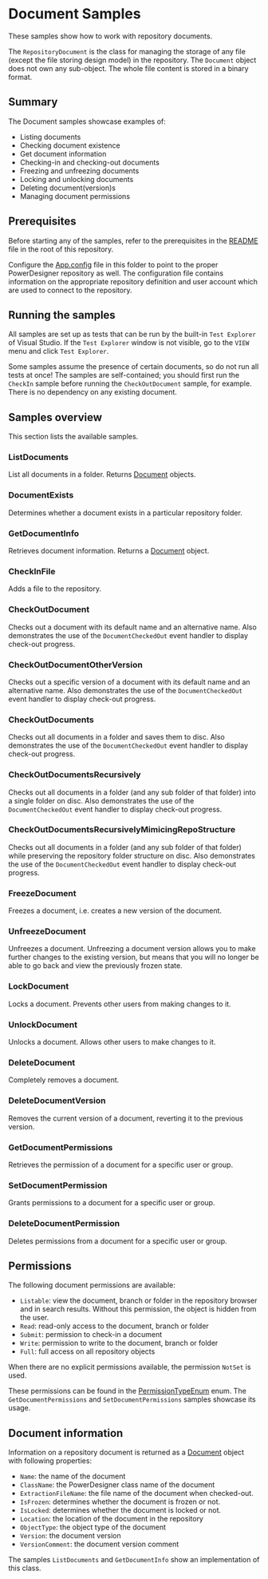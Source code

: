 # Document Samples

These samples show how to work with repository documents. 

The `RepositoryDocument` is the class for managing the storage of any file (except the file storing design model) in the repository.
The `Document` object does not own any sub-object. The whole file content is stored in a binary format.


## Summary
The Document samples showcase examples of:

* Listing documents
* Checking document existence
* Get document information
* Checking-in and checking-out documents
* Freezing and unfreezing documents
* Locking and unlocking documents
* Deleting document(version)s
* Managing document permissions

## Prerequisites
Before starting any of the samples, refer to the prerequisites in the [README](../../README.md) file in the root of this repository.

Configure the [App.config](App.config) file in this folder to point to the proper PowerDesigner repository as well. The configuration file contains information on the appropriate repository definition and user account which are used to connect to the repository.

## Running the samples
All samples are set up as tests that can be run by the built-in `Test Explorer` of Visual Studio. If the `Test Explorer` window is not visible, go to the `VIEW` menu and click `Test Explorer`.

Some samples assume the presence of certain documents, so do not run all tests at once! The samples are self-contained; you should first run the `CheckIn` sample before running the `CheckOutDocument` sample, for example. There is no dependency on any existing document.

## Samples overview
This section lists the available samples.

### ListDocuments

List all documents in a folder. Returns [Document](#document-information) objects.

### DocumentExists

Determines whether a document exists in a particular repository folder.

### GetDocumentInfo

Retrieves document information. Returns a [Document](#document-information) object.

### CheckInFile

Adds a file to the repository.

### CheckOutDocument

Checks out a document with its default name and an alternative name. Also demonstrates the use of the `DocumentCheckedOut` event handler to display check-out progress.

### CheckOutDocumentOtherVersion

Checks out a specific version of a document with its default name and an alternative name. Also demonstrates the use of the `DocumentCheckedOut` event handler to display check-out progress.

### CheckOutDocuments

Checks out all documents in a folder and saves them to disc. Also demonstrates the use of the `DocumentCheckedOut` event handler to display check-out progress.

### CheckOutDocumentsRecursively

Checks out all documents in a folder (and any sub folder of that folder) into a single folder on disc. Also demonstrates the use of the `DocumentCheckedOut` event handler to display check-out progress.

### CheckOutDocumentsRecursivelyMimicingRepoStructure

Checks out all documents in a folder (and any sub folder of that folder) while preserving the repository folder structure on disc. Also demonstrates the use of the `DocumentCheckedOut` event handler to display check-out progress.

### FreezeDocument

Freezes a document, i.e. creates a new version of the document. 

### UnfreezeDocument

Unfreezes a document. Unfreezing a document version allows you to make further changes to the existing version, but means that you will no longer be able to go back and view the previously frozen state.

### LockDocument

Locks a document. Prevents other users from making changes to it.

### UnlockDocument

Unlocks a document. Allows other users to make changes to it.

### DeleteDocument

Completely removes a document.

### DeleteDocumentVersion

Removes the current version of a document, reverting it to the previous version.

### GetDocumentPermissions

Retrieves the permission of a document for a specific user or group.

### SetDocumentPermission

Grants permissions to a document for a specific user or group.

### DeleteDocumentPermission

Deletes permissions from a document for a specific user or group.

## Permissions

The following document permissions are available:
- `Listable`: view the document, branch or folder in the repository browser and in search results. Without this permission, the object is hidden from the user.
- `Read`: read-only access to the document, branch or folder
- `Submit`: permission to check-in a document
- `Write`: permission to write to the document, branch or folder
- `Full`: full access on all repository objects

When there are no explicit permissions available, the permission `NotSet` is used.

These permissions can be found in the [PermissionTypeEnum](../../Common/Enums.cs) enum. The `GetDocumentPermissions` and `SetDocumentPermissions` samples showcase its usage.

## Document information

Information on a repository document is returned as a [Document](../../Common/Document.cs) object with following properties:

- `Name`: the name of the document
- `ClassName`: the PowerDesigner class name of the document
- `ExtractionFileName`: the file name of the document when checked-out.
- `IsFrozen`: determines whether the document is frozen or not.
- `IsLocked`: determines whether the document is locked or not.
- `Location`: the location of the document in the repository
- `ObjectType`: the object type of the document
- `Version`: the document version
- `VersionComment`: the document version comment

The samples `ListDocuments` and `GetDocumentInfo` show an implementation of this class.


